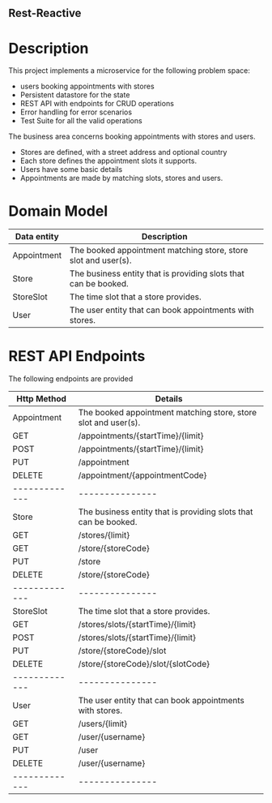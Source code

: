 Rest-Reactive
---

# Description

This project implements a microservice for the following problem space: 

* users booking appointments with stores
* Persistent datastore for the state  
* REST API with endpoints for CRUD operations 
* Error handling for error scenarios
* Test Suite for all the valid operations

The business area concerns booking appointments with stores and users. 

* Stores are defined, with a street address and optional country
* Each store defines the appointment slots it supports.
* Users have some basic details
* Appointments are made by matching slots, stores and users.

# Domain Model

| Data entity | Description |
|-------------|---------------|
| Appointment | The booked appointment matching store, store slot and user(s). |
| Store       | The business entity that is providing slots that can be booked. |
| StoreSlot   | The time slot that a store provides. |
| User        | The user entity that can book appointments with stores. |

# REST API Endpoints

The following endpoints are provided


| Http Method | Details |
|-------------|---------------|
| Appointment | The booked appointment matching store, store slot and user(s). |
| GET         | /appointments/{startTime}/{limit} |
| POST        | /appointments/{startTime}/{limit} |
| PUT         | /appointment |
| DELETE      | /appointment/{appointmentCode} |
|-------------|---------------|
| Store       | The business entity that is providing slots that can be booked. |
| GET         | /stores/{limit} |
| GET         | /store/{storeCode} |
| PUT         | /store |
| DELETE      | /store/{storeCode} |
|-------------|---------------|
| StoreSlot   | The time slot that a store provides. |
| GET         | /stores/slots/{startTime}/{limit} |
| POST        | /stores/slots/{startTime}/{limit} |
| PUT         | /store/{storeCode}/slot |
| DELETE      | /store/{storeCode}/slot/{slotCode} |
|-------------|---------------|
| User        | The user entity that can book appointments with stores. |
| GET         | /users/{limit} |
| GET         | /user/{username} |
| PUT         | /user |
| DELETE      | /user/{username} |
|-------------|---------------|

